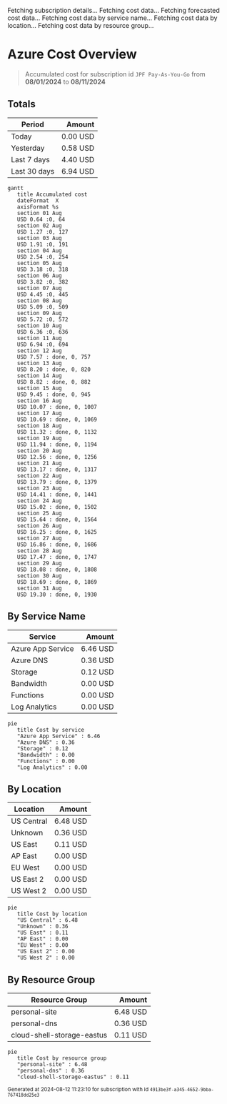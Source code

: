 Fetching subscription details...
Fetching cost data...
Fetching forecasted cost data...
Fetching cost data by service name...
Fetching cost data by location...
Fetching cost data by resource group...
# Azure Cost Overview

> Accumulated cost for subscription id `JPF Pay-As-You-Go` from **08/01/2024** to **08/11/2024**

## Totals

|Period|Amount|
|---|---:|
|Today|0.00 USD|
|Yesterday|0.58 USD|
|Last 7 days|4.40 USD|
|Last 30 days|6.94 USD|

```mermaid
gantt
   title Accumulated cost
   dateFormat  X
   axisFormat %s
   section 01 Aug
   USD 0.64 :0, 64
   section 02 Aug
   USD 1.27 :0, 127
   section 03 Aug
   USD 1.91 :0, 191
   section 04 Aug
   USD 2.54 :0, 254
   section 05 Aug
   USD 3.18 :0, 318
   section 06 Aug
   USD 3.82 :0, 382
   section 07 Aug
   USD 4.45 :0, 445
   section 08 Aug
   USD 5.09 :0, 509
   section 09 Aug
   USD 5.72 :0, 572
   section 10 Aug
   USD 6.36 :0, 636
   section 11 Aug
   USD 6.94 :0, 694
   section 12 Aug
   USD 7.57 : done, 0, 757
   section 13 Aug
   USD 8.20 : done, 0, 820
   section 14 Aug
   USD 8.82 : done, 0, 882
   section 15 Aug
   USD 9.45 : done, 0, 945
   section 16 Aug
   USD 10.07 : done, 0, 1007
   section 17 Aug
   USD 10.69 : done, 0, 1069
   section 18 Aug
   USD 11.32 : done, 0, 1132
   section 19 Aug
   USD 11.94 : done, 0, 1194
   section 20 Aug
   USD 12.56 : done, 0, 1256
   section 21 Aug
   USD 13.17 : done, 0, 1317
   section 22 Aug
   USD 13.79 : done, 0, 1379
   section 23 Aug
   USD 14.41 : done, 0, 1441
   section 24 Aug
   USD 15.02 : done, 0, 1502
   section 25 Aug
   USD 15.64 : done, 0, 1564
   section 26 Aug
   USD 16.25 : done, 0, 1625
   section 27 Aug
   USD 16.86 : done, 0, 1686
   section 28 Aug
   USD 17.47 : done, 0, 1747
   section 29 Aug
   USD 18.08 : done, 0, 1808
   section 30 Aug
   USD 18.69 : done, 0, 1869
   section 31 Aug
   USD 19.30 : done, 0, 1930
```

## By Service Name

|Service|Amount|
|---|---:|
|Azure App Service|6.46 USD|
|Azure DNS|0.36 USD|
|Storage|0.12 USD|
|Bandwidth|0.00 USD|
|Functions|0.00 USD|
|Log Analytics|0.00 USD|

```mermaid
pie
   title Cost by service
   "Azure App Service" : 6.46
   "Azure DNS" : 0.36
   "Storage" : 0.12
   "Bandwidth" : 0.00
   "Functions" : 0.00
   "Log Analytics" : 0.00
```

## By Location

|Location|Amount|
|---|---:|
|US Central|6.48 USD|
|Unknown|0.36 USD|
|US East|0.11 USD|
|AP East|0.00 USD|
|EU West|0.00 USD|
|US East 2|0.00 USD|
|US West 2|0.00 USD|

```mermaid
pie
   title Cost by location
   "US Central" : 6.48
   "Unknown" : 0.36
   "US East" : 0.11
   "AP East" : 0.00
   "EU West" : 0.00
   "US East 2" : 0.00
   "US West 2" : 0.00
```

## By Resource Group

|Resource Group|Amount|
|---|---:|
|personal-site|6.48 USD|
|personal-dns|0.36 USD|
|cloud-shell-storage-eastus|0.11 USD|

```mermaid
pie
   title Cost by resource group
   "personal-site" : 6.48
   "personal-dns" : 0.36
   "cloud-shell-storage-eastus" : 0.11
```

<sup>Generated at 2024-08-12 11:23:10 for subscription with id `4913be3f-a345-4652-9bba-767418dd25e3`</sup>
